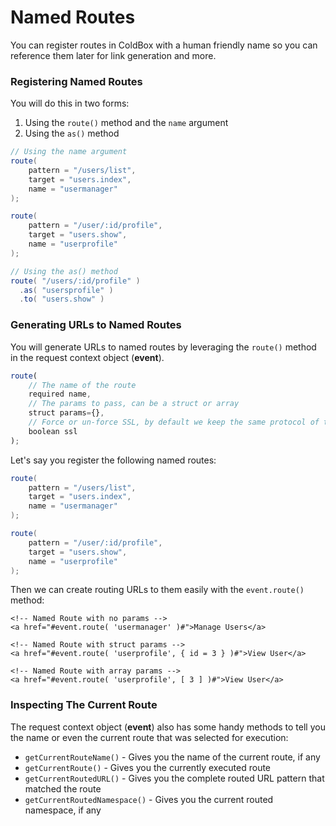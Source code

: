 # Named Routes

You can register routes in ColdBox with a human friendly name so you can reference them later for link generation and more.  

### Registering Named Routes

You will do this in two forms:

1. Using the `route()` method and the `name` argument
2. Using the `as()` method

```java
// Using the name argument
route( 
    pattern = "/users/list", 
    target = "users.index", 
    name = "usermanager" 
);

route( 
    pattern = "/user/:id/profile", 
    target = "users.show", 
    name = "userprofile"
);

// Using the as() method
route( "/users/:id/profile" )
  .as( "usersprofile" )
  .to( "users.show" )
```

### Generating URLs to Named Routes

You will generate URLs to named routes by leveraging the `route()` method in the request context object \(**event**\).

```javascript
route(
    // The name of the route
    required name,
    // The params to pass, can be a struct or array
    struct params={},
    // Force or un-force SSL, by default we keep the same protocol of the request
    boolean ssl
);
```

Let's say you register the following named routes:

```java
route( 
    pattern = "/users/list", 
    target = "users.index", 
    name = "usermanager" 
);

route( 
    pattern = "/user/:id/profile", 
    target = "users.show", 
    name = "userprofile"
);
```

Then we can create routing URLs to them easily with the `event.route()` method:

```markup
<!-- Named Route with no params -->
<a href="#event.route( 'usermanager' )#">Manage Users</a>

<!-- Named Route with struct params -->
<a href="#event.route( 'userprofile', { id = 3 } )#">View User</a>

<!-- Named Route with array params -->
<a href="#event.route( 'userprofile', [ 3 ] )#">View User</a>
```

### **Inspecting The Current Route**

The request context object \(**event**\) also has some handy methods to tell you the name or even the current route that was selected for execution:

* `getCurrentRouteName()` - Gives you the name of the current route, if any
* `getCurrentRoute()` - Gives you the currently executed route
* `getCurrentRoutedURL()` - Gives you the complete routed URL pattern that matched the route
* `getCurrentRoutedNamespace()` - Gives you the current routed namespace, if any

